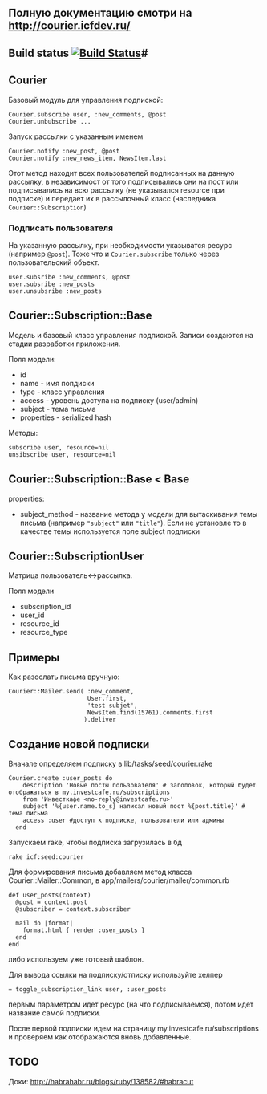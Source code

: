 ## Полную документацию смотри на http://courier.icfdev.ru/

## Build status [![Build Status](https://secure.travis-ci.org/dapi/courier.png)](http://travis-ci.org/dapi/courier)#

## Courier

Базовый модуль для управления подпиской:

    Courier.subscribe user, :new_comments, @post
    Courier.unbubscribe ...

Запуск рассылки с указанным именем

    Courier.notify :new_post, @post
    Courier.notify :new_news_item, NewsItem.last

Этот метод находит всех пользователей подписанных на данную рассылку, в
независимост от того подписывались они на пост или подписывались на всю
рассылку (не указывался resource при подписке) и
передает их в рассылочный класс (наследника `Courier::Subscription`)

### Подписать пользователя

На указанную рассылку, при необходимости указыватся ресурс (например
`@post`). Тоже что и `Courier.subscribe` только через пользовательский
объект.

    user.subsribe :new_comments, @post
    user.subsribe :new_posts
    user.unsubsribe :new_posts

## Courier::Subscription::Base

Модель и базовый класс управления подпиской. Записи создаются
на стадии разработки приложения.

Поля модели:

* id
* name - имя попдиски
* type - класс управления
* access - уровень доступа на подписку (user/admin)
* subject - тема письма
* properties - serialized hash

Методы:

    subscribe user, resource=nil
    unsibscribe user, resource=nil

## Courier::Subscription::Base < Base

properties:

* subject_method - название метода у модели для вытаскивания темы письма
  (например `"subject"` или `"title"`). Если не установле то в качестве темы используется
  поле subject подписки


## Courier::SubscriptionUser

Матрица пользователь<->рассылка.

Поля модели

* subscription_id
* user_id
* resource_id
* resource_type


## Примеры


Как разослать письма вручную:

    Courier::Mailer.send( :new_comment,
                          User.first,
                          'test subjet', 
                          NewsItem.find(15761).comments.first
                         ).deliver
                         
                         
## Создание новой подписки

Вначале определяем подписку в lib/tasks/seed/courier.rake
                         
    Courier.create :user_posts do
        description 'Новые посты пользователя' # заголовок, который будет отображаться в my.investcafe.ru/subscriptions
        from 'Инвесткафе <no-reply@investcafe.ru>'
        subject '%{user.name.to_s} написал новый пост %{post.title}' # тема письма
        access :user #доступ к подписке, пользователи или админы
      end

Запускаем rake, чтобы подписка загрузилась в бд

    rake icf:seed:courier

Для формирования письма добавляем метод класса Courier::Mailer::Common, в app/mailers/courier/mailer/common.rb

    def user_posts(context)
      @post = context.post
      @subscriber = context.subscriber

      mail do |format|
        format.html { render :user_posts }
      end
    end
    
либо используем уже готовый шаблон.

Для вывода ссылки на подписку/отписку используйте хелпер

    = toggle_subscription_link user, :user_posts

первым параметром идет ресурс (на что подписываемся), потом идет название самой подписки.

После первой подписки идем на страницу my.investcafe.ru/subscriptions и проверяем как отображаются вновь добавленные.

## TODO

Доки: http://habrahabr.ru/blogs/ruby/138582/#habracut
